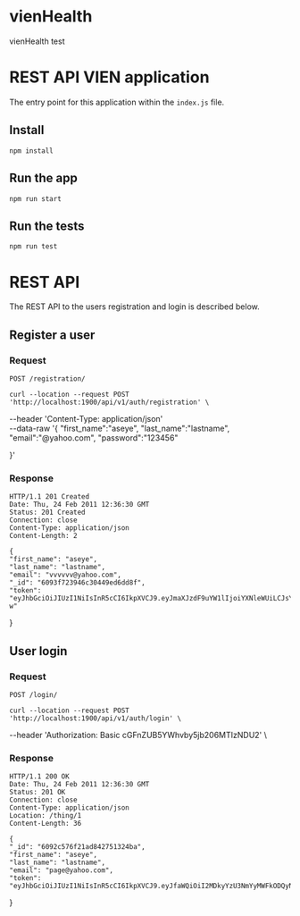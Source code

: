 # vienHealth

vienHealth test

# REST API VIEN application


The entry point for this application  within the `index.js` file.



## Install

    npm install

## Run the app

    npm run start

## Run the tests

    npm run test

# REST API

The REST API to the users registration and login is described below.

## Register a user

### Request

`POST /registration/`

    curl --location --request POST 'http://localhost:1900/api/v1/auth/registration' \

--header 'Content-Type: application/json' \
--data-raw '{
"first_name":"aseye",
"last_name":"lastname",
"email":"@yahoo.com",
"password":"123456"

}'

### Response

    HTTP/1.1 201 Created
    Date: Thu, 24 Feb 2011 12:36:30 GMT
    Status: 201 Created
    Connection: close
    Content-Type: application/json
    Content-Length: 2

    {
    "first_name": "aseye",
    "last_name": "lastname",
    "email": "vvvvvv@yahoo.com",
    "_id": "6093f723946c30449ed6dd8f",
    "token": "eyJhbGciOiJIUzI1NiIsInR5cCI6IkpXVCJ9.eyJmaXJzdF9uYW1lIjoiYXNleWUiLCJsYXN0X25hbWUiOiJsYXN0bmFtZSIsImVtYWlsIjoidnZ2dnZ2QHlhaG9vLmNvbSIsIl9pZCI6IjYwOTNmNzIzOTQ2YzMwNDQ5ZWQ2ZGQ4ZiIsImlhdCI6MTYyMDMwOTc5NSwiZXhwIjoxNjIwOTE0NTk1fQ.82AawpAXnbKr6n2UsP_c6qw07PnoZnwHQtlzLXaH9-w"

}

## User login

### Request

`POST /login/`

    curl --location --request POST 'http://localhost:1900/api/v1/auth/login' \

--header 'Authorization: Basic cGFnZUB5YWhvby5jb206MTIzNDU2' \

### Response

    HTTP/1.1 200 OK
    Date: Thu, 24 Feb 2011 12:36:30 GMT
    Status: 201 OK
    Connection: close
    Content-Type: application/json
    Location: /thing/1
    Content-Length: 36

    {
    "_id": "6092c576f21ad842751324ba",
    "first_name": "aseye",
    "last_name": "lastname",
    "email": "page@yahoo.com",
    "token": "eyJhbGciOiJIUzI1NiIsInR5cCI6IkpXVCJ9.eyJfaWQiOiI2MDkyYzU3NmYyMWFkODQyNzUxMzI0YmEiLCJmaXJzdF9uYW1lIjoiYXNleWUiLCJsYXN0X25hbWUiOiJsYXN0bmFtZSIsImVtYWlsIjoicGFnZUB5YWhvby5jb20iLCJpYXQiOjE2MjAzMTA1MTIsImV4cCI6MTYyMDkxNTMxMn0.CEZF_ZY16zvafP2J9_oGO9_VSAd0XPDWxxf3x0M9vvc"
}
